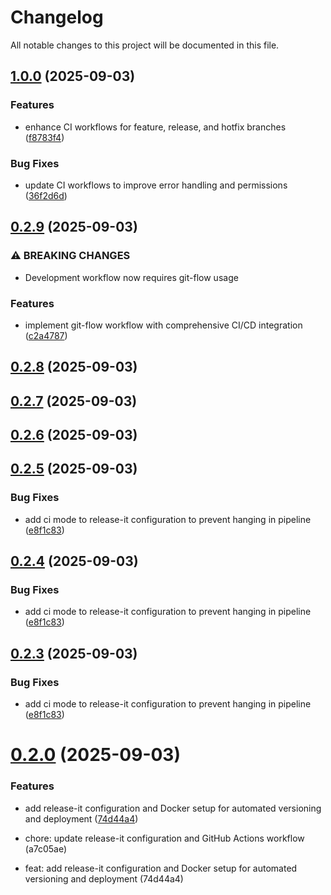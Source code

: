 # Changelog

All notable changes to this project will be documented in this file.



## [1.0.0](https://github.com/tmastalirsch-tlv/devops-project-azure/compare/v0.2.9...v1.0.0) (2025-09-03)


### Features

* enhance CI workflows for feature, release, and hotfix branches ([f8783f4](https://github.com/tmastalirsch-tlv/devops-project-azure/commit/f8783f4a540294dcc6156737f90dedd87057dd11))


### Bug Fixes

* update CI workflows to improve error handling and permissions ([36f2d6d](https://github.com/tmastalirsch-tlv/devops-project-azure/commit/36f2d6dc9f469de36d6f41a33024190d017dd48d))

## [0.2.9](https://github.com/tmastalirsch-tlv/devops-project-azure/compare/v0.2.8...v0.2.9) (2025-09-03)


### ⚠ BREAKING CHANGES

* Development workflow now requires git-flow usage

### Features

* implement git-flow workflow with comprehensive CI/CD integration ([c2a4787](https://github.com/tmastalirsch-tlv/devops-project-azure/commit/c2a4787796b96b671ea370e94fc2f4a53aabe59a))

## [0.2.8](https://github.com/tmastalirsch-tlv/devops-project-azure/compare/v0.2.7...v0.2.8) (2025-09-03)

## [0.2.7](https://github.com/tmastalirsch-tlv/devops-project-azure/compare/v0.2.6...v0.2.7) (2025-09-03)

## [0.2.6](https://github.com/tmastalirsch-tlv/devops-project-azure/compare/v0.2.5...v0.2.6) (2025-09-03)

## [0.2.5](https://github.com/tmastalirsch-tlv/devops-project-azure/compare/v0.2.2...v0.2.5) (2025-09-03)


### Bug Fixes

* add ci mode to release-it configuration to prevent hanging in pipeline ([e8f1c83](https://github.com/tmastalirsch-tlv/devops-project-azure/commit/e8f1c8392d81288c6176e2708182d162c50e3603))

## [0.2.4](https://github.com/tmastalirsch-tlv/devops-project-azure/compare/v0.2.2...v0.2.4) (2025-09-03)


### Bug Fixes

* add ci mode to release-it configuration to prevent hanging in pipeline ([e8f1c83](https://github.com/tmastalirsch-tlv/devops-project-azure/commit/e8f1c8392d81288c6176e2708182d162c50e3603))

## [0.2.3](https://github.com/tmastalirsch-tlv/devops-project-azure/compare/v0.2.2...v0.2.3) (2025-09-03)


### Bug Fixes

* add ci mode to release-it configuration to prevent hanging in pipeline ([e8f1c83](https://github.com/tmastalirsch-tlv/devops-project-azure/commit/e8f1c8392d81288c6176e2708182d162c50e3603))

# [0.2.0](https://github.com/tmastalirsch-tlv/devops-project-azure/compare/v0.1.0...v0.2.0) (2025-09-03)


### Features

* add release-it configuration and Docker setup for automated versioning and deployment ([74d44a4](https://github.com/tmastalirsch-tlv/devops-project-azure/commit/74d44a4a364cf14a4ff19409119bce98299c7a81))

* chore: update release-it configuration and GitHub Actions workflow (a7c05ae)
* feat: add release-it configuration and Docker setup for automated versioning and deployment (74d44a4)

<!-- This file will be automatically updated by release-it -->
